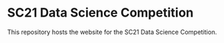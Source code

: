 # SC21 Data Science Competition

This repository hosts the website for the SC21 Data Science Competition. 
